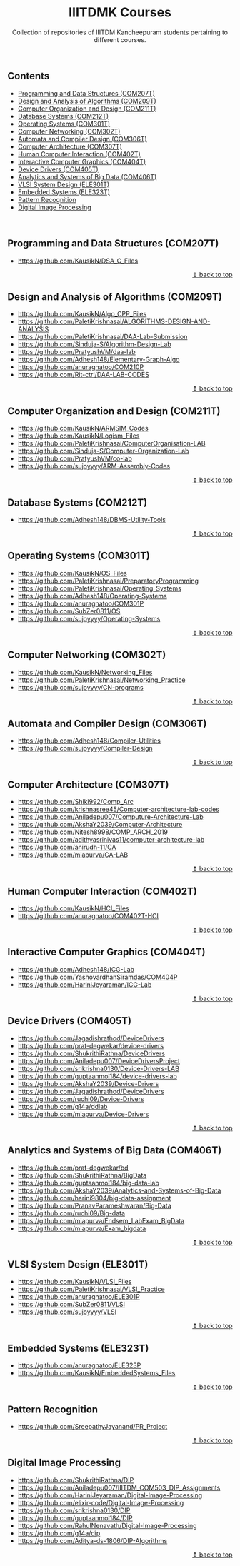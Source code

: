 <div align="center">
    <h1 id="iiitdmk-courses">IIITDMK Courses</h1>
    <p>Collection of repositories of IIITDM Kancheepuram students pertaining to different courses.</p>
</div>

<br/>

## Contents

- [Programming and Data Structures (COM207T)](#programming-and-data-structures-com207t)
- [Design and Analysis of Algorithms (COM209T)](#design-and-analysis-of-algorithms-com209t)
- [Computer Organization and Design (COM211T)](#computer-organization-and-design-com211t)
- [Database Systems (COM212T)](#database-systems-com212t)
- [Operating Systems (COM301T)](#operating-systems-com301t)
- [Computer Networking (COM302T)](#computer-networking-com302t)
- [Automata and Compiler Design (COM306T)](#automata-and-compiler-design-com306t)
- [Computer Architecture (COM307T)](#computer-architecture-com307t)
- [Human Computer Interaction (COM402T)](#human-computer-interaction-com402t)
- [Interactive Computer Graphics (COM404T)](#interactive-computer-graphics-com404t)
- [Device Drivers (COM405T)](#device-drivers-com405t)
- [Analytics and Systems of Big Data (COM406T)](#analytics-and-systems-of-big-data-com406t)
- [VLSI System Design (ELE301T)](#vlsi-system-design-ele301t)
- [Embedded Systems (ELE323T)](#embedded-systems-ele323t)
- [Pattern Recognition](#pattern-recognition)
- [Digital Image Processing](#digital-image-processing)

<br/>

## Programming and Data Structures (COM207T)

- https://github.com/KausikN/DSA_C_Files

<div align="right">
    <a href="#iiitdmk-courses">↥ back to top</a>
</div>

## Design and Analysis of Algorithms (COM209T)

- https://github.com/KausikN/Algo_CPP_Files
- https://github.com/PaletiKrishnasai/ALGORITHMS-DESIGN-AND-ANALYSIS
- https://github.com/PaletiKrishnasai/DAA-Lab-Submission
- https://github.com/Sinduja-S/Algorithm-Design-Lab
- https://github.com/PratyushVM/daa-lab
- https://github.com/Adhesh148/Elementary-Graph-Algo
- https://github.com/anuragnatoo/COM210P
- https://github.com/Rit-ctrl/DAA-LAB-CODES

<div align="right">
    <a href="#iiitdmk-courses">↥ back to top</a>
</div>

## Computer Organization and Design (COM211T)

- https://github.com/KausikN/ARMSIM_Codes
- https://github.com/KausikN/Logism_Files
- https://github.com/PaletiKrishnasai/ComputerOrganisation-LAB
- https://github.com/Sinduja-S/Computer-Organization-Lab
- https://github.com/PratyushVM/co-lab
- https://github.com/sujoyyyy/ARM-Assembly-Codes

<div align="right">
    <a href="#iiitdmk-courses">↥ back to top</a>
</div>

## Database Systems (COM212T)

- https://github.com/Adhesh148/DBMS-Utility-Tools

<div align="right">
    <a href="#iiitdmk-courses">↥ back to top</a>
</div>

## Operating Systems (COM301T)

- https://github.com/KausikN/OS_Files
- https://github.com/PaletiKrishnasai/PreparatoryProgramming
- https://github.com/PaletiKrishnasai/Operating_Systems
- https://github.com/Adhesh148/Operating-Systems
- https://github.com/anuragnatoo/COM301P
- https://github.com/SubZer0811/OS
- https://github.com/sujoyyyy/Operating-Systems

<div align="right">
    <a href="#iiitdmk-courses">↥ back to top</a>
</div>

## Computer Networking (COM302T)

- https://github.com/KausikN/Networking_Files
- https://github.com/PaletiKrishnasai/Networking_Practice
- https://github.com/sujoyyyy/CN-programs

<div align="right">
    <a href="#iiitdmk-courses">↥ back to top</a>
</div>

## Automata and Compiler Design (COM306T)

- https://github.com/Adhesh148/Compiler-Utilities
- https://github.com/sujoyyyy/Compiler-Design

<div align="right">
    <a href="#iiitdmk-courses">↥ back to top</a>
</div>

## Computer Architecture (COM307T)

- https://github.com/Shiki992/Comp_Arc
- https://github.com/krishnasree45/Computer-architecture-lab-codes
- https://github.com/Aniladepu007/Computure-Architecture-Lab
- https://github.com/AkshaY2039/Computer-Architecture
- https://github.com/Nitesh8998/COMP_ARCH_2019
- https://github.com/adithyasrinivas11/computer-architecture-lab
- https://github.com/anirudh-11/CA
- https://github.com/miapurva/CA-LAB

<div align="right">
    <a href="#iiitdmk-courses">↥ back to top</a>
</div>

## Human Computer Interaction (COM402T)

- https://github.com/KausikN/HCI_Files
- https://github.com/anuragnatoo/COM402T-HCI

<div align="right">
    <a href="#iiitdmk-courses">↥ back to top</a>
</div>

## Interactive Computer Graphics (COM404T)

- https://github.com/Adhesh148/ICG-Lab
- https://github.com/YashovardhanSiramdas/COM404P
- https://github.com/HariniJeyaraman/ICG-Lab

<div align="right">
    <a href="#iiitdmk-courses">↥ back to top</a>
</div>

## Device Drivers (COM405T)

- https://github.com/Jagadishrathod/DeviceDrivers
- https://github.com/prat-degwekar/device-drivers
- https://github.com/ShukrithiRathna/DeviceDrivers
- https://github.com/Aniladepu007/DeviceDriversProject
- https://github.com/srikrishna0130/Device-Drivers-LAB
- https://github.com/guptaanmol184/device-drivers-lab
- https://github.com/AkshaY2039/Device-Drivers
- https://github.com/Jagadishrathod/DeviceDrivers
- https://github.com/ruchi09/Device-Drivers
- https://github.com/g14a/ddlab
- https://github.com/miapurva/Device-Drivers

<div align="right">
    <a href="#iiitdmk-courses">↥ back to top</a>
</div>

## Analytics and Systems of Big Data (COM406T)

- https://github.com/prat-degwekar/bd
- https://github.com/ShukrithiRathna/BigData
- https://github.com/guptaanmol184/big-data-lab
- https://github.com/AkshaY2039/Analytics-and-Systems-of-Big-Data
- https://github.com/harini9804/big-data-assignment
- https://github.com/PranavParameshwaran/Big-Data
- https://github.com/ruchi09/Big-data
- https://github.com/miapurva/Endsem_LabExam_BigData
- https://github.com/miapurva/Exam_bigdata

<div align="right">
    <a href="#iiitdmk-courses">↥ back to top</a>
</div>

## VLSI System Design (ELE301T)

- https://github.com/KausikN/VLSI_Files
- https://github.com/PaletiKrishnasai/VLSI_Practice
- https://github.com/anuragnatoo/ELE301P
- https://github.com/SubZer0811/VLSI
- https://github.com/sujoyyyy/VLSI

<div align="right">
    <a href="#iiitdmk-courses">↥ back to top</a>
</div>

## Embedded Systems (ELE323T)

- https://github.com/anuragnatoo/ELE323P
- https://github.com/KausikN/EmbeddedSystems_Files

<div align="right">
    <a href="#iiitdmk-courses">↥ back to top</a>
</div>

## Pattern Recognition

- https://github.com/SreepathyJayanand/PR_Project

<div align="right">
    <a href="#iiitdmk-courses">↥ back to top</a>
</div>

## Digital Image Processing

- https://github.com/ShukrithiRathna/DIP
- https://github.com/Aniladepu007/IIITDM_COM503_DIP_Assignments
- https://github.com/HariniJeyaraman/Digital-Image-Processing
- https://github.com/elixir-code/Digital-Image-Processing
- https://github.com/srikrishna0130/DIP
- https://github.com/guptaanmol184/DIP
- https://github.com/RahulNenavath/Digital-Image-Processing
- https://github.com/g14a/dip
- https://github.com/Aditya-ds-1806/DIP-Algorithms

<div align="right">
    <a href="#iiitdmk-courses">↥ back to top</a>
</div>
